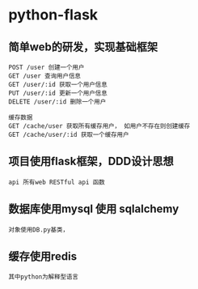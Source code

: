 # python-flask

## 简单web的研发，实现基础框架
    POST /user 创建一个用户
    GET /user 查询用户信息
    GET /user/:id 获取一个用户信息
    PUT /user/:id 更新一个用户信息
    DELETE /user/:id 删除一个用户

    缓存数据
    GET /cache/user 获取所有缓存用户， 如用户不存在则创建缓存
    GET /cache/user/:id 获取一个缓存用户
    

## 项目使用flask框架，DDD设计思想
    api 所有web RESTful api 函数

## 数据库使用mysql 使用 sqlalchemy
    对象使用DB.py基类，

## 缓存使用redis 
    其中python为解释型语言